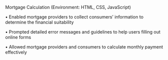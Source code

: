 Mortgage Calculation (Environment: HTML, CSS, JavaScript)

• Enabled mortgage providers to collect consumers’ information to determine the financial suitability

• Prompted detailed error messages and guidelines to help users filling out online forms

• Allowed mortgage providers and consumers to calculate monthly payment effectively
